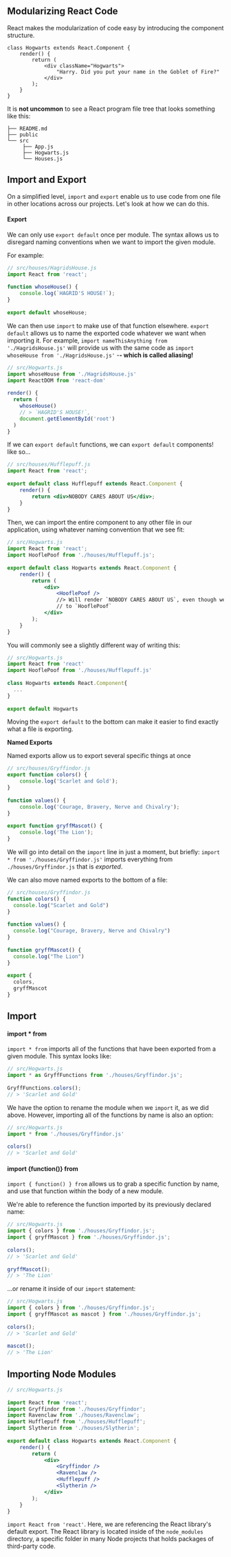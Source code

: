 ## Modularizing React Code

React makes the modularization of code easy by introducing the component structure.

```JSX
class Hogwarts extends React.Component {
    render() {
        return (
            <div className="Hogwarts">
                "Harry. Did you put your name in the Goblet of Fire?"
            </div>
        );
    }
}
```

 It is **not uncommon** to see a React program file tree that looks something like this:

```
├── README.md
├── public
└── src
     ├── App.js
     ├── Hogwarts.js
     └── Houses.js
```

## Import and Export

On a simplified level, `import` and `export` enable us to use code from one file in other locations across our projects. Let's look at how we can do this.

#### Export

We can only use `export default` once per module. The syntax allows us to disregard naming conventions when we want to import the given module.

For example:

```jsx
// src/houses/HagridsHouse.js
import React from 'react';
 
function whoseHouse() {
    console.log(`HAGRID'S HOUSE!`);
}
 
export default whoseHouse;
```

We can then use `import` to make use of that function elsewhere. `export default` allows us to name the exported code whatever we want when importing it. For example, `import nameThisAnything from './HagridsHouse.js'` will provide us with the same code as `import whoseHouse from './HagridsHouse.js'` -**- which is called aliasing!**

```jsx
// src/Hogwarts.js
import whoseHouse from './HagridsHouse.js'
import ReactDOM from 'react-dom'
 
render() {
  return (
    whoseHouse()
    // > `HAGRID'S HOUSE!`,
    document.getElementById('root')
  )
}
```

If we can `export default` functions, we can `export default` components! like so...

```jsx
// src/houses/Hufflepuff.js
import React from 'react';
 
export default class Hufflepuff extends React.Component {
    render() {
        return <div>NOBODY CARES ABOUT US</div>;
    }
}
```

Then, we can import the entire component to any other file in our application, using whatever naming convention that we see fit:

```jsx
// src/Hogwarts.js
import React from 'react';
import HooflePoof from './houses/Hufflepuff.js';
 
export default class Hogwarts extends React.Component {
    render() {
        return (
            <div>
                <HooflePoof />
                //> Will render `NOBODY CARES ABOUT US`, even though we renamed `Hufflepuff`
                // to `HooflePoof`
            </div>
        );
    }
}
```

You will commonly see a slightly different way of writing this:

```jsx
// src/Hogwarts.js
import React from 'react'
import HooflePoof from './houses/Hufflepuff.js'
 
class Hogwarts extends React.Component{
  ...
}
 
export default Hogwarts
```

Moving the `export default` to the bottom can make it easier to find exactly what a file is exporting.

**Named Exports**

Named exports allow us to export several specific things at once

```jsx
// src/houses/Gryffindor.js
export function colors() {
    console.log('Scarlet and Gold');
}
 
function values() {
    console.log('Courage, Bravery, Nerve and Chivalry');
}
 
export function gryffMascot() {
    console.log('The Lion');
}
```

We will go into detail on the `import` line in just a moment, but briefly: `import * from './houses/Gryffindor.js'` imports everything from `./houses/Gryffindor.js` that is *exported*.

We can also move named exports to the bottom of a file:

```jsx
// src/houses/Gryffindor.js
function colors() {
  console.log("Scarlet and Gold")
}
 
function values() {
  console.log("Courage, Bravery, Nerve and Chivalry")
}
 
function gryffMascot() {
  console.log("The Lion")
}
 
export {
  colors,
  gryffMascot
}
```

## Import

#### import * from

`import * from` imports all of the functions that have been exported from a given module. This syntax looks like:

```jsx
// src/Hogwarts.js
import * as GryffFunctions from './houses/Gryffindor.js';
 
GryffFunctions.colors();
// > 'Scarlet and Gold'
```

We have the option to rename the module when we `import` it, as we did above. However, importing all of the functions by name is also an option:

```jsx
// src/Hogwarts.js
import * from './houses/Gryffindor.js'
 
colors()
// > 'Scarlet and Gold'
```

#### import {function()} from

`import { function() } from` allows us to grab a specific function by name, and use that function within the body of a new module.

We're able to reference the function imported by its previously declared name:

```jsx
// src/Hogwarts.js
import { colors } from './houses/Gryffindor.js';
import { gryffMascot } from './houses/Gryffindor.js';
 
colors();
// > 'Scarlet and Gold'
 
gryffMascot();
// > 'The Lion'
```

...or rename it inside of our `import` statement:

```jsx
// src/Hogwarts.js
import { colors } from './houses/Gryffindor.js';
import { gryffMascot as mascot } from './houses/Gryffindor.js';
 
colors();
// > 'Scarlet and Gold'
 
mascot();
// > 'The Lion'
```

## Importing Node Modules

```jsx
// src/Hogwarts.js
 
import React from 'react';
import Gryffindor from './houses/Gryffindor';
import Ravenclaw from './houses/Ravenclaw';
import Hufflepuff from './houses/Hufflepuff';
import Slytherin from './houses/Slytherin';
 
export default class Hogwarts extends React.Component {
    render() {
        return (
            <div>
                <Gryffindor />
                <Ravenclaw />
                <Hufflepuff />
                <Slytherin />
            </div>
        );
    }
}
```

`import React from 'react'`. Here, we are referencing the React library's default export. The React library is located inside of the `node_modules` directory, a specific folder in many Node projects that holds packages of third-party code.
